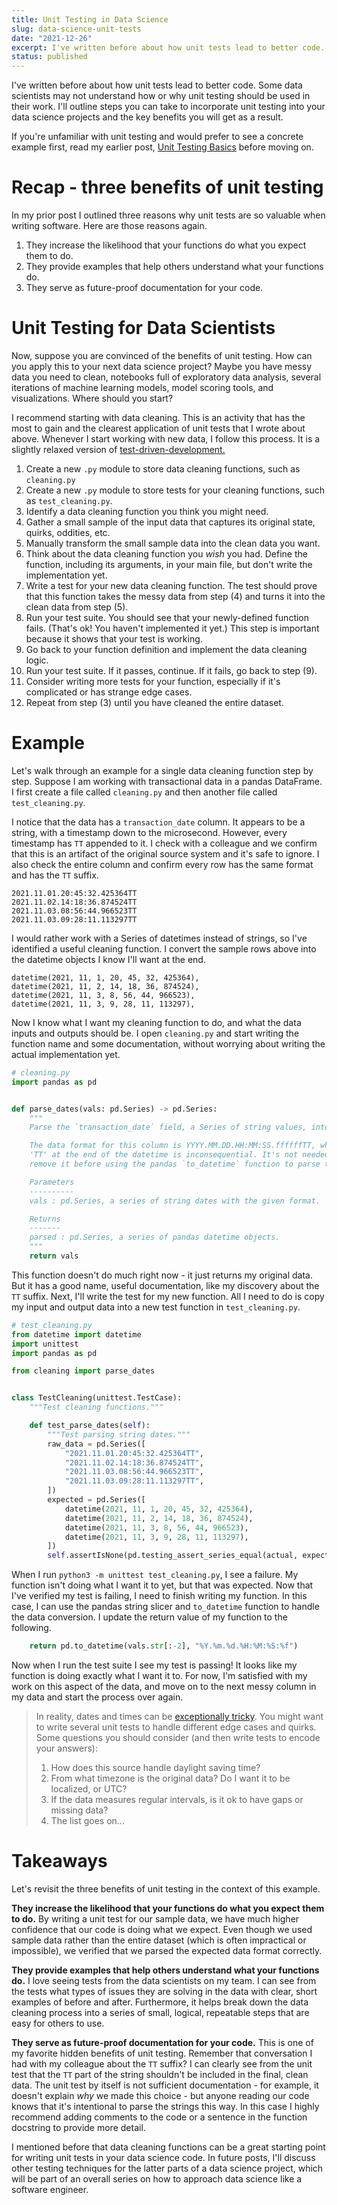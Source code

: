 ```yaml
---
title: Unit Testing in Data Science
slug: data-science-unit-tests
date: "2021-12-26"
excerpt: I've written before about how unit tests lead to better code. Some data scientists may not understand how or why unit testing should be used in their work. I'll outline steps you can take to incorporate unit testing into your data science projects and the key benefits you will get as a result.
status: published
---
```


I've written before about how unit tests lead to better code. Some data scientists may not understand how or why unit testing should be used in their work. I'll outline steps you can take to incorporate unit testing into your data science projects and the key benefits you will get as a result.

If you're unfamiliar with unit testing and would prefer to see a concrete example first, read my earlier post, <a href="/unit-testing-basics">Unit Testing Basics</a> before moving on.

# Recap - three benefits of unit testing

In my prior post I outlined three reasons why unit tests are so valuable when writing software. Here are those reasons again.

1. They increase the likelihood that your functions do what you expect them to do.
2. They provide examples that help others understand what your functions do.
3. They serve as future-proof documentation for your code.

# Unit Testing for Data Scientists

Now, suppose you are convinced of the benefits of unit testing. How can you apply this to your next data science project? Maybe you have messy data you need to clean, notebooks full of exploratory data analysis, several iterations of machine learning models, model scoring tools, and visualizations. Where should you start?

I recommend starting with data cleaning. This is an activity that has the most to gain and the clearest application of unit tests that I wrote about above. Whenever I start working with new data, I follow this process. It is a slightly relaxed version of <a href="https://en.wikipedia.org/wiki/Test-driven_development">test-driven-development.</a>

1. Create a new `.py` module to store data cleaning functions, such as `cleaning.py`
2. Create a new `.py` module to store tests for your cleaning functions, such as `test_cleaning.py`.
3. Identify a data cleaning function you think you might need.
4. Gather a small sample of the input data that captures its original state, quirks, oddities, etc.
5. Manually transform the small sample data into the clean data you want.
6. Think about the data cleaning function you _wish_ you had. Define the function, including its arguments, in your main file, but don't write the implementation yet.
7. Write a test for your new data cleaning function. The test should prove that this function takes the messy data from step (4) and turns it into the clean data from step (5).
8. Run your test suite. You should see that your newly-defined function fails. (That's ok! You haven't implemented it yet.) This step is important because it shows that your test is working.
9. Go back to your function definition and implement the data cleaning logic.
10. Run your test suite. If it passes, continue. If it fails, go back to step (9).
11. Consider writing more tests for your function, especially if it's complicated or has strange edge cases.
12. Repeat from step (3) until you have cleaned the entire dataset.

# Example

Let's walk through an example for a single data cleaning function step by step. Suppose I am working with transactional data in a pandas DataFrame. I first create a file called `cleaning.py` and then another file called `test_cleaning.py`.

I notice that the data has a `transaction_date` column. It appears to be a string, with a timestamp down to the microsecond. However, every timestamp has `TT` appended to it. I check with a colleague and we confirm that this is an artifact of the original source system and it's safe to ignore. I also check the entire column and confirm every row has the same format and has the `TT` suffix.

```console
2021.11.01.20:45:32.425364TT
2021.11.02.14:18:36.874524TT
2021.11.03.08:56:44.966523TT
2021.11.03.09:28:11.113297TT
```

I would rather work with a Series of datetimes instead of strings, so I've identified a useful cleaning function. I convert the sample rows above into the datetime objects I know I'll want at the end.

```console
datetime(2021, 11, 1, 20, 45, 32, 425364),
datetime(2021, 11, 2, 14, 18, 36, 874524),
datetime(2021, 11, 3, 8, 56, 44, 966523),
datetime(2021, 11, 3, 9, 28, 11, 113297),
```

Now I know what I want my cleaning function to do, and what the data inputs and outputs should be. I open `cleaning.py` and start writing the function name and some documentation, without worrying about writing the actual implementation yet.

```python
# cleaning.py
import pandas as pd


def parse_dates(vals: pd.Series) -> pd.Series:
    """
    Parse the `transaction_date` field, a Series of string values, into dates.

    The data format for this column is YYYY.MM.DD.HH:MM:SS.ffffffTT, where the
    'TT' at the end of the datetime is inconsequential. It's not needed, so we
    remove it before using the pandas `to_datetime` function to parse the date.

    Parameters
    ----------
    vals : pd.Series, a series of string dates with the given format.

    Returns
    -------
    parsed : pd.Series, a series of pandas datetime objects.
    """
    return vals
```

This function doesn't do much right now - it just returns my original data. But it has a good name, useful documentation, like my discovery about the `TT` suffix. Next, I'll write the test for my new function. All I need to do is copy my input and output data into a new test function in `test_cleaning.py`.

```python
# test_cleaning.py
from datetime import datetime
import unittest
import pandas as pd

from cleaning import parse_dates


class TestCleaning(unittest.TestCase):
    """Test cleaning functions."""

    def test_parse_dates(self):
        """Test parsing string dates."""
        raw_data = pd.Series([
            "2021.11.01.20:45:32.425364TT",
            "2021.11.02.14:18:36.874524TT",
            "2021.11.03.08:56:44.966523TT",
            "2021.11.03.09:28:11.113297TT",
        ])
        expected = pd.Series([
            datetime(2021, 11, 1, 20, 45, 32, 425364),
            datetime(2021, 11, 2, 14, 18, 36, 874524),
            datetime(2021, 11, 3, 8, 56, 44, 966523),
            datetime(2021, 11, 3, 9, 28, 11, 113297),
        ])
        self.assertIsNone(pd.testing_assert_series_equal(actual, expected))
```

When I run `python3 -m unittest test_cleaning.py`, I see a failure. My function isn't doing what I want it to yet, but that was expected. Now that I've verified my test is failing, I need to finish writing my function. In this case, I can use the pandas string slicer and `to_datetime` function to handle the data conversion. I update the return value of my function to the following.

```python
    return pd.to_datetime(vals.str[:-2], "%Y.%m.%d.%H:%M:%S:%f")
```

Now when I run the test suite I see my test is passing! It looks like my function is doing exactly what I want it to. For now, I'm satisfied with my work on this aspect of the data, and move on to the next messy column in my data and start the process over again.

<blockquote>
In reality, dates and times can be <a href="https://imgs.xkcd.com/comics/supervillain_plan_2x.png">exceptionally tricky</a>. You might want to write several unit tests to handle different edge cases and quirks. Some questions you should consider (and then write tests to encode your answers):

1. How does this source handle daylight saving time?
2. From what timezone is the original data? Do I want it to be localized, or UTC?
3. If the data measures regular intervals, is it ok to have gaps or missing data?
4. The list goes on...
</blockquote>

# Takeaways

Let's revisit the three benefits of unit testing in the context of this example.

<strong>They increase the likelihood that your functions do what you expect them to do.</strong> By writing a unit test for our sample data, we have much higher confidence that our code is doing what we expect. Even though we used sample data rather than the entire dataset (which is often impractical or impossible), we verified that we parsed the expected data format correctly.

<strong>They provide examples that help others understand what your functions do.</strong> I love seeing tests from the data scientists on my team. I can see from the tests what types of issues they are solving in the data with clear, short examples of before and after. Furthermore, it helps break down the data cleaning process into a series of small, logical, repeatable steps that are easy for others to use.

<strong>They serve as future-proof documentation for your code.</strong> This is one of my favorite hidden benefits of unit testing. Remember that conversation I had with my colleague about the `TT` suffix? I can clearly see from the unit test that the `TT` part of the string shouldn't be included in the final, clean data. The unit test by itself is not sufficient documentation - for example, it doesn't explain _why_ we made this choice - but anyone reading our code knows that it's intentional to parse the strings this way. In this case I highly recommend adding comments to the code or a sentence in the function docstring to provide more detail.

I mentioned before that data cleaning functions can be a great starting point for writing unit tests in your data science code. In future posts, I'll discuss other testing techniques for the latter parts of a data science project, which will be part of an overall series on how to approach data science like a software engineer.
